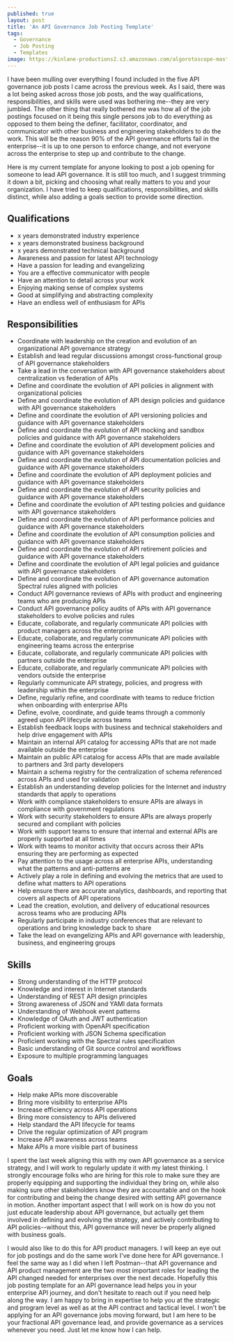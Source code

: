 ```yaml
---
published: true
layout: post
title: 'An API Governance Job Posting Template'
tags:
  - Governance
  - Job Posting
  - Templates
image: https://kinlane-productions2.s3.amazonaws.com/algorotoscope-master/america-under-socialism-chess-in-the-park-with-pigeons.jpg
---
```

I have been mulling over everything I found included in the five API governance job posts I came across the previous week. As I said, there was a lot being asked across those job posts, and the way qualifications, responsibilities, and skills were used was bothering me--they are very jumbled. The other thing that really bothered me was how all of the  job postings focused on it being this single persons job to do everything as opposed to them being the definer, facilitator, coordinator, and communicator with other business and engineering stakeholders to do the work. This will be the reason 90% of the API governance efforts fail in the enterprise--it is up to one person to enforce change, and not everyone across the enterprise to step up and contribute to the change.

Here is my current template for anyone looking to post a job opening for someone to lead API governance. It is still too much, and I suggest trimming it down a bit, picking and choosing what really matters to you and your organization. I have tried to keep qualifications, responsibilities, and skills distinct, while also adding a goals section to provide some direction.

## Qualifications

- x years demonstrated industry experience 
- x years demonstrated business background 
- x years demonstrated technical background
- Awareness and passion for latest API technology
- Have a passion for leading and evangelizing
- You are a effective communicator with people
- Have an attention to detail across your work
- Enjoying making sense of complex systems
- Good at simplifying and abstracting complexity
- Have an endless well of enthusiasm for APIs

## Responsibilities

- Coordinate with leadership on the creation and evolution of an organizational API governance strategy
- Establish and lead regular discussions amongst cross-functional group of API governance stakeholders
- Take a lead in the conversation with API governance stakeholders about centralization vs federation of APIs
- Define and coordinate the evolution of API policies in alignment with organizational policies
- Define and coordinate the evolution of API design policies and guidance with API governance stakeholders
- Define and coordinate the evolution of API versioning policies and guidance with API governance stakeholders
- Define and coordinate the evolution of API mocking and sandbox policies and guidance with API governance stakeholders
- Define and coordinate the evolution of API development policies and guidance with API governance stakeholders
- Define and coordinate the evolution of API documentation policies and guidance with API governance stakeholders
- Define and coordinate the evolution of API deployment policies and guidance with API governance stakeholders
- Define and coordinate the evolution of API security policies and guidance with API governance stakeholders
- Define and coordinate the evolution of API testing policies and guidance with API governance stakeholders
- Define and coordinate the evolution of API performance policies and guidance with API governance stakeholders
- Define and coordinate the evolution of API consumption policies and guidance with API governance stakeholders
- Define and coordinate the evolution of API retirement policies and guidance with API governance stakeholders
- Define and coordinate the evolution of API legal policies and guidance with API governance stakeholders
- Define and coordinate the evolution of API governance automation Spectral rules aligned with policies
- Conduct API governance reviews of APIs with product and engineering teams who are producing APIs
- Conduct API governance policy audits of APIs with API governance stakeholders to evolve policies and rules
- Educate, collaborate, and regularly communicate API policies with product managers across the enterprise 
- Educate, collaborate, and regularly communicate API policies with engineering teams across the enterprise 
- Educate, collaborate, and regularly communicate API policies with partners outside the enterprise 
- Educate, collaborate, and regularly communicate API policies with vendors outside the enterprise 
- Regularly communicate API strategy, policies, and progress with leadership within the enterprise
- Define, regularly refine, and coordinate with teams to reduce friction when onboarding with enterprise APIs
- Define, evolve, coordinate, and guide teams through a commonly agreed upon API lifecycle across teams
- Establish feedback loops with business and technical stakeholders and help drive engagement with APIs
- Maintain an internal API catalog for accessing APIs that are not made available outside the enterprise
- Maintain an public API catalog for access APIs that are made available to partners and 3rd party developers
- Maintain a schema registry for the centralization of schema referenced across APIs and used for validation
- Establish an understanding develop policies for the Internet and industry standards that apply to operations
- Work with compliance stakeholders to ensure APIs are always in compliance with government regulations
- Work with security stakeholders to ensure APIs are always properly secured and compliant with policies
- Work with support teams to ensure that internal and external APIs are properly supported at all times
- Work with teams to monitor activity that occurs across their APIs ensuring they are performing as expected
- Pay attention to the usage across all enterprise APIs, understanding what the patterns and anti-patterns are
- Actively play a role in defining and evolving the metrics that are used to define what matters to API operations
- Help ensure there are accurate analytics, dashboards, and reporting that covers all aspects of API operations
- Lead the creation, evolution, and delivery of educational resources across teams who are producing APIs
- Regularly participate in industry conferences that are relevant to operations and bring knowledge back to share
- Take the lead on evangelizing APIs and API governance with leadership, business, and engineering groups

## Skills

- Strong understanding of the HTTP protocol
- Knowledge and interest in Internet standards
- Understanding of REST API design principles
- Strong awareness of JSON and YAMl data formats
- Understanding of Webhook event patterns
- Knowledge of OAuth and JWT authentication
- Proficient working with OpenAPI specification
- Proficient working with JSON Schema specification
- Proficient working with the  Spectral rules specification
- Basic understanding of Git source control and workflows
- Exposure to multiple programming languages

## Goals

- Help make APIs more discoverable
- Bring more visibility to enterprise APIs
- Increase efficiency across API operations
- Bring more consistency to APIs delivered
- Help standard the API lifecycle for teams
- Drive the regular optimization of API program
- Increase API awareness across teams
- Make APIs a more visible part of business

I spent the last week aligning this with my own API governance as a service strategy, and I will work to regularly update it with my latest thinking. I strongly encourage folks who are hiring for this role to make sure they are properly equipping and supporting the individual they bring on, while also making sure other stakeholders know they are accountable and on the hook for contributing and being the change desired with setting API governance in motion. Another important aspect that I will work on is how do you not just educate leadership about API governance, but actually get them involved in defining and evolving the strategy, and actively contributing to API policies--without this, API governance will never be properly aligned with business goals.

I would also like to do this for API product managers. I will keep an eye out for job postings and do the same work I've done here for API governance. I feel the same way as I did when I left Postman--that API governance and API product management are the two most important roles for leading the API changed needed for enterprises over the next decade. Hopefully this job posting template for an API governance lead helps you in your enterprise API journey, and don't hesitate to reach out if you need help along the way. I am happy to bring in expertise to help you at the strategic and program level as well as at the API contract and tactical level. I won't be applying for an API governance jobs moving forward, but I am here to be your fractional API governance lead, and provide governance as a services whenever you need. Just let me know how I can help.
